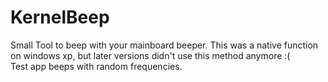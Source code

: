 # KernelBeep
Small Tool to beep with your mainboard beeper.
This was a native function on windows xp, but later versions didn't use this method anymore :(
<br>
Test app beeps with random frequencies.
